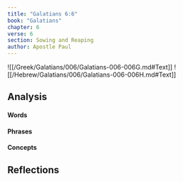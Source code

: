 ```yaml
---
title: "Galatians 6:6"
book: "Galatians"
chapter: 6
verse: 6
section: Sowing and Reaping
author: Apostle Paul
---
```

![[/Greek/Galatians/006/Galatians-006-006G.md#Text]]
![[/Hebrew/Galatians/006/Galatians-006-006H.md#Text]]

## Analysis

#### Words

#### Phrases

#### Concepts

## Reflections
